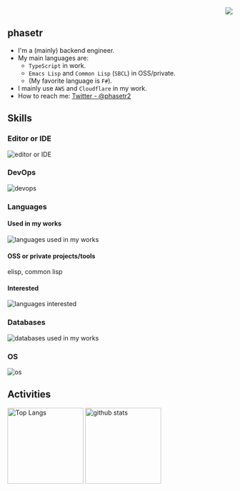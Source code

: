 <div align="right">
  <img src="https://komarev.com/ghpvc/?username=phasetr" />
</div>

## phasetr

- I'm a (mainly) backend engineer.
- My main languages are:
  - `TypeScript` in work.
  - `Emacs Lisp` and `Common Lisp` (`SBCL`) in OSS/private.
  - (My favorite language is `F#`).
- I mainly use `AWS` and `Cloudflare` in my work.
- How to reach me: [Twitter - @phasetr2](https://x.com/phasetr2)

<!-- アイコンの選択肢一覧：https://arc.net/l/quote/zizyykfh -->
## Skills

### Editor or IDE

<img alt="editor or IDE" src="https://skillicons.dev/icons?theme=dark&perline=7&i=emacs,vscode,rider" />

### DevOps

<img alt="devops" src="https://skillicons.dev/icons?theme=dark&perline=7&i=aws,cloudflare,heroku,github,githubactions,docker" />

### Languages

#### Used in my works

<img alt="languages used in my works" src="https://skillicons.dev/icons?theme=dark&perline=7&i=html,css,js,ts,react,dotnet,haskell,python,latex,c,bash" />

#### OSS or private projects/tools

elisp, common lisp

#### Interested

<img alt="languages interested" src="https://skillicons.dev/icons?theme=dark&perline=7&i=rust" />

### Databases

<img alt="databases used in my works" src="https://skillicons.dev/icons?theme=dark&perline=7&i=sqlite,dynamodb,mysql,postgres" />

### OS

<img alt="os" src="https://skillicons.dev/icons?theme=dark&perline=7&i=windows,apple,raspberrypi" />

## Activities

<div align="left">
  <img alt="Top Langs" height="170px" src="https://github-readme-stats.vercel.app/api?username=phasetr&theme=vue-dark&layout=compact" />
  <img alt="github stats" height="170px" src="https://github-readme-stats.vercel.app/api/top-langs/?username=phasetr&theme=vue-dark&layout=compact" />
</div>
